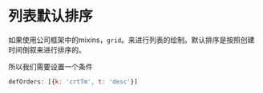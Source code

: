 # 列表默认排序

如果使用公司框架中的mixins，`grid`。来进行列表的绘制。默认排序是按照创建时间倒叙来进行排序的。

所以我们需要设置一个条件

```js
defOrders: [{k: 'crtTm', t: 'desc'}] 
```

